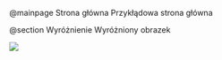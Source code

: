 @mainpage Strona główna
Przykłądowa strona główna

@section Wyróżnienie
Wyróżniony obrazek

![](images.png)
